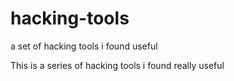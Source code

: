 # hacking-tools
a set of hacking tools i found useful

This is a series of hacking tools i found really useful 
